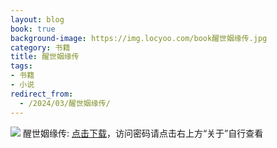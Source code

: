 ```yaml
---
layout: blog
book: true
background-image: https://img.locyoo.com/book醒世姻缘传.jpg
category: 书籍
title: 醒世姻缘传
tags:
- 书籍
- 小说
redirect_from:
  - /2024/03/醒世姻缘传/
---
```

![](https://img.locyoo.com/book醒世姻缘传.jpg)
醒世姻缘传: <a name = "ref1" href="https://url18.ctfile.com/f/50983618-1225827517-f845e0?p=3619">点击下载</a>，访问密码请点击右上方“关于”自行查看